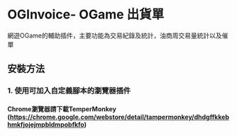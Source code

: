 # OGInvoice- OGame 出貨單
網遊OGame的輔助插件，主要功能為交易紀錄及統計，油商周交易量統計以及催單

## 安裝方法
### 1. 使用可加入自定義腳本的瀏覽器插件
#### Chrome瀏覽器請下載TemperMonkey (https://chrome.google.com/webstore/detail/tampermonkey/dhdgffkkebhmkfjojejmpbldmpobfkfo)
